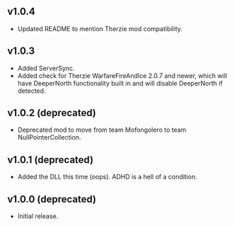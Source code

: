 ## v1.0.4
- Updated README to mention Therzie mod compatibility.
## v1.0.3
- Added ServerSync.
- Added check for Therzie WarfareFireAndIce 2.0.7 and newer, which will have DeeperNorth functionality built in and will disable DeeperNorth if detected.
## v1.0.2 (deprecated)
- Deprecated mod to move from team Mofongolero to team NullPointerCollection.
## v1.0.1 (deprecated)
- Added the DLL this time (oops). ADHD is a hell of a condition.
## v1.0.0 (deprecated)
- Initial release.